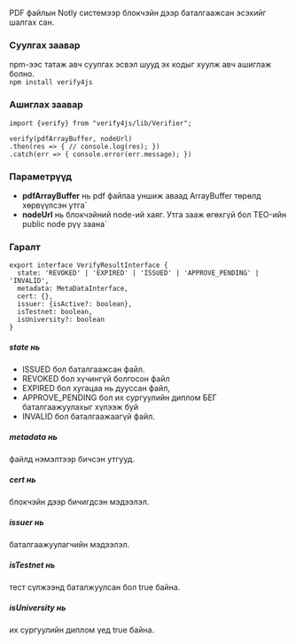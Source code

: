 PDF файлын Notly системээр блокчэйн дээр баталгаажсан эсэхийг шалгах сан.

### Суулгах заавар

npm-ээс татаж авч суулгах эсвэл шууд эх кодыг хуулж авч ашиглаж болно. <br/>
```npm install verify4js```

### Ашиглах заавар

```
import {verify} from "verify4js/lib/Verifier";

verify(pdfArrayBuffer, nodeUrl)
.then(res => { // console.log(res); })
.catch(err => { console.error(err.message); })
```

### Параметрүүд

- **pdfArrayBuffer** нь pdf файлаа уншиж аваад ArrayBuffer төрөлд хөрвүүлсэн утга`
- **nodeUrl** нь блокчэйний node-ий хаяг. Утга зааж өгөхгүй бол TEO-ийн public node рүү заана`

### Гаралт

```
export interface VerifyResultInterface { 
  state: 'REVOKED' | 'EXPIRED' | 'ISSUED' | 'APPROVE_PENDING' | 'INVALID',
  metadata: MetaDataInterface, 
  cert: {}, 
  issuer: {isActive?: boolean}, 
  isTestnet: boolean, 
  isUniversity?: boolean 
}
```

##### state нь
- ISSUED бол баталгаажсан файл. 
- REVOKED бол хүчингүй болгосон файл
- EXPIRED бол хугацаа нь дууссан файл,
- APPROVE_PENDING бол их сургуулийн диплом БЕГ баталгаажуулахыг хүлээж буй
- INVALID бол баталгаажаагүй файл.
##### metadata нь 
файлд нэмэлтээр бичсэн утгууд.
##### cert нь 
блокчэйн дээр бичигдсэн мэдээлэл.
##### issuer нь 
баталгаажуулагчийн мэдээлэл.
##### isTestnet нь 
тест сүлжээнд баталжуулсан бол true байна.
##### isUniversity нь 
их сургуулийн диплом үед true байна.
